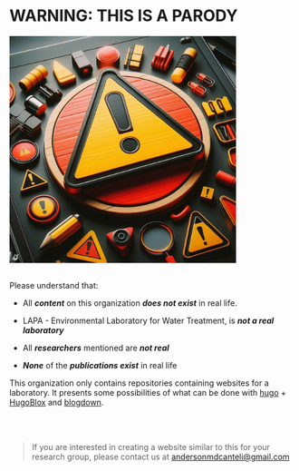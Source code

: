# WARNING: THIS IS A PARODY

<img width="400" src="https://github.com/LATA-laboratory/.github/blob/main/imgs/warning.jfif" align="center" />


<br>
<br>

Please understand that:

- All ***content*** on this organization ***does not exist*** in real life.

- LAPA - Environmental Laboratory for Water Treatment, is ***not a real laboratory***

- All ***researchers*** mentioned are ***not real***

- ***None*** of the ***publications exist*** in real life

This organization only contains repositories containing websites for a laboratory. It presents some possibilities of what can be done with [hugo](https://gohugo.io/) + [HugoBlox](https://hugoblox.com/) and [blogdown](https://cran.r-project.org/web/packages/blogdown/index.html).



<br>
<br>

> If you are interested in creating a website similar to this for your research group, please contact us at andersonmdcanteli@gmail.com

<br>
<br>

